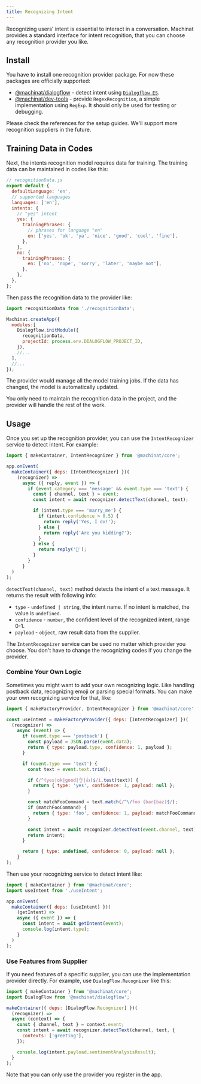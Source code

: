 ```yaml
---
title: Recognizing Intent
---
```


Recognizing users' intent is essential to interact in a conversation.
Machinat provides a standard interface for intent recognition,
that you can choose any recognition provider you like.

## Install

You have to install one recognition provider package.
For now these packages are officially supported:

- [@machinat/dialogflow](pathname:///api/modules/dialogflow) - detect intent using [`Dialogflow ES`](https://cloud.google.com/dialogflow/es/docs).
- [@machinat/dev-tools](pathname:///api/modules/dev_tools#regexp-intent-recognition) - provide `RegexRecognition`, a simple implementation using `RegExp`. It should only be used for testing or debugging.

Please check the references for the setup guides.
We'll support more recognition suppliers in the future.

## Training Data in Codes

Next, the intents recognition model requires data for training.
The training data can be maintained in codes like this:

```js
// recognitionData.js
export default {
  defaultLanguage: 'en',
  // supported languages 
  languages: ['en'],
  intents: {
    // "yes" intent
    yes: {
      trainingPhrases: {
        // phrases for language "en"
        en: ['yes', 'ok', 'ya', 'nice', 'good', 'cool', 'fine'],
      },
    },
    no: {
      trainingPhrases: {
        en: ['no', 'nope', 'sorry', 'later', 'maybe not'],
      },
    },
  },
};
```

Then pass the recognition data to the provider like:

```js
import recognitionData from './recognitionData';

Machinat.createApp({
  modules:[
    Dialogflow.initModule({
      recognitionData,
      projectId: process.env.DIALOGFLOW_PROJECT_ID,
    }),
    //...
  ],
  //...
});
```

The provider would manage all the model training jobs.
If the data has changed, the model is automatically updated.

You only need to maintain the recognition data in the project,
and the provider will handle the rest of the work.

## Usage

Once you set up the recognition provider,
you can use the `IntentRecognizer` service to detect intent.
For example:

```js
import { makeContainer, IntentRecognizer } from '@machinat/core';

app.onEvent(
  makeContainer({ deps: [IntentRecognizer] })(
    (recognizer) =>
      async ({ reply, event }) => {
        if (event.category === 'message' && event.type === 'text') {
          const { channel, text } = event;
          const intent = await recognizer.detectText(channel, text);

          if (intent.type === 'marry_me') {
            if (intent.confidence > 0.5) {
              return reply('Yes, I do!');
            } else {
              return reply('Are you kidding?');
            }
          } else {
            return reply('🙂');
          }
        }
      }
  )
);
```

`detectText(channel, text)` method detects the intent of a text message.
It returns the result with following info:

- `type` - `undefined | string`, the intent name. If no intent is matched, the value is `undefined`.
- `confidence` - `number`, the confident level of the recognized intent, range 0-1.
- `payload` - `object`, raw result data from the supplier.

The `IntentRecognizer` service can be used no matter which provider you choose.
You don't have to change the recognizing codes if you change the provider.

### Combine Your Own Logic

Sometimes you might want to add your own recognizing logic.
Like handling postback data, recognizing emoji or parsing special formats.
You can make your own recognizing service for that, like:

```js
import { makeFactoryProvider, IntentRecognizer } from '@machinat/core';

const useIntent = makeFactoryProvider({ deps: [IntentRecognizer] })(
  (recognizer) =>
    async (event) => {
      if (event.type === 'postback') {
        const payload = JSON.parse(event.data);
        return { type: payload.type, confidence: 1, payload };
      }

      if (event.type === 'text') {
        const text = event.text.trim();

        if (/^(yes|ok|good|👌|👍)$/i.test(text)) {
          return { type: 'yes', confidence: 1, payload: null };
        }

        const matchFooCommand = text.match(/^\/foo (bar|baz)$/);
        if (matchFooCommand) {
          return { type: 'foo', confidence: 1, payload: matchFooCommand[1] };
        }

        const intent = await recognizer.detectText(event.channel, text);
        return intent;
      }

      return { type: undefined, confidence: 0, payload: null };
    }
);
```

Then use your recognizing service to detect intent like:

```js
import { makeContainer } from '@machinat/core';
import useIntent from './useIntent';

app.onEvent(
  makeContainer({ deps: [useIntent] })(
    (getIntent) =>
    async ({ event }) => {
      const intent = await getIntent(event);
      console.log(intent.type);
    }
  )
);
```

### Use Features from Supplier

If you need features of a specific supplier,
you can use the implementation provider directly.
For example, use `DialogFlow.Recognizer` like this:

```js
import { makeContainer } from '@machinat/core';
import DialogFlow from '@machinat/dialogflow';

makeContainer({ deps: [DialogFlow.Recognizer] })(
  (recognizer) =>
  async (context) => {
    const { channel, text } = context.event;
    const intent = await recognizer.detectText(channel, text, {
      contexts: ['greeting'],
    });

    console.log(intent.payload.sentimentAnalysisResult);
  }
);
```

Note that you can only use the provider you register in the app.

